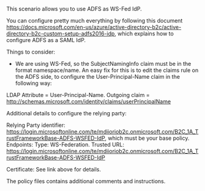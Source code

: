 This scenario allows you to use ADFS as WS-Fed IdP.

You can configure pretty much everything by following this document https://docs.microsoft.com/en-us/azure/active-directory-b2c/active-directory-b2c-custom-setup-adfs2016-idp, which explains how to configure ADFS as a SAML IdP.

Things to consider:

- We are using WS-Fed, so the SubjectNamingInfo claim must be in the format namespace/name. An easy fix for this is to edit the claims rule on the ADFS side, to configure the User-Principal-Name claim 
in the following way:

LDAP Attribute = User-Principal-Name.
Outgoing claim = http://schemas.microsoft.com/identity/claims/userPrincipalName

Additional details to configure the relying party:

Relying Party identifier: https://login.microsoftonline.com/te/mdiioriob2c.onmicrosoft.com/B2C_1A_TrustFrameworkBase-ADFS-WSFED-IdP, which must be your base policy.
Endpoints:
	Type: WS-Federation.
	Trusted URL: https://login.microsoftonline.com/te/mdiioriob2c.onmicrosoft.com/B2C_1A_TrustFrameworkBase-ADFS-WSFED-IdP
	
Certificate: See link above for details.
	
The policy files contains additional comments and instructions.
